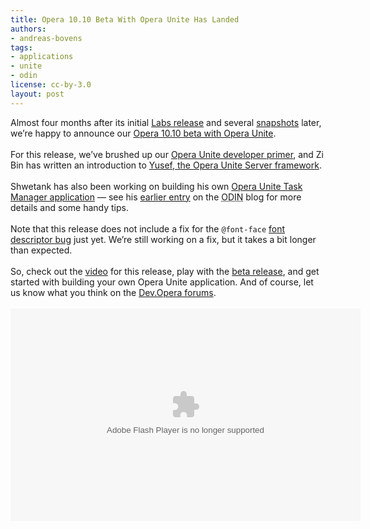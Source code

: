 ```yaml
---
title: Opera 10.10 Beta With Opera Unite Has Landed
authors:
- andreas-bovens
tags:
- applications
- unite
- odin
license: cc-by-3.0
layout: post
---
```

Almost four months after its initial <a href="http://labs.opera.com/news/2009/06/16/">Labs release</a> and several <a href="http://my.opera.com/desktopteam/blog/">snapshots</a> later, we’re happy to announce our <a href="http://www.opera.com/browser/next/">Opera 10.10 beta with Opera Unite</a>.<br/><br/>For this release, we’ve brushed up our <a href="http://dev.opera.com/articles/view/opera-unite-developer-primer-revisited/">Opera Unite developer primer</a>, and Zi Bin has written an introduction to <a href="http://dev.opera.com/articles/view/yusef-the-unite-server-framework/">Yusef, the Opera Unite Server framework</a>.<br/><br/>Shwetank has also been working on building his own <a href="http://unite.opera.com/application/421/">Opera Unite Task Manager application</a> — see his <a href="http://my.opera.com/ODIN/blog/2009/10/13/a-close-up-look-at-developing-your-own-opera-unite-application">earlier entry</a> on the <abbr title="Opera Developer Network">ODIN</abbr> blog for more details and some handy tips.<br/><br/>Note that this release does not include a fix for the <code>@font-face</code> <a href="http://dev.opera.com/articles/view/the-opera-10-experience/#webfontsissue">font descriptor bug</a> just yet. We’re still working on a fix, but it takes a bit longer than expected.<br/><br/>So, check out the <a href="http://www.youtube.com/watch?v=Eak_o_1Kzd0&amp;feature=player_embedded">video</a> for this release, play with the <a href="http://www.opera.com/browser/next/">beta release</a>, and get started with building your own Opera Unite application. And of course, let us know what you think on the <a href="http://dev.opera.com/forums/">Dev.Opera forums</a>.<br/><br/><object type="application/x-shockwave-flash" style="width:560px; height:340px;" data=""><param name="movie" value="http://www.youtube.com/v/Eak_o_1Kzd0" />
</object><br/><br/>
